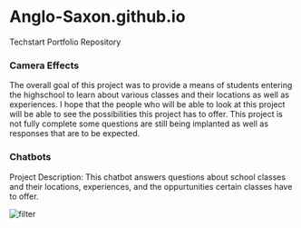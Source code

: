 # Anglo-Saxon.github.io
Techstart Portfolio Repository

### Camera Effects
The overall goal of this project was to provide a means of students entering the highschool to learn about various classes and their locations as well as experiences. I hope that the people who will be able to look at this project will be able to see the possibilities this project has to offer. This project is not fully complete some questions are still being implanted as well as responses that are to be expected.
### Chatbots

Project Description:
This chatbot answers questions about school classes and their locations, experiences, and the oppurtunities certain classes have to offer.

![filter](/Chatbots_{Anglo-Saxon}.png) 

